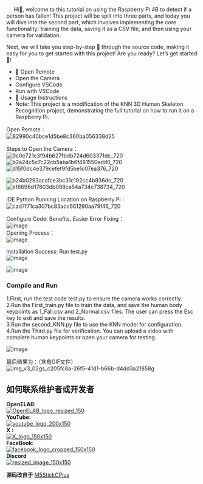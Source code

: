 &nbsp;&nbsp;&nbsp;&nbsp;&nbsp;Hi👋, welcome to this tutorial on using the Raspberry Pi 4B to detect if a person has fallen! This project will be split into three parts, and today you will dive into the second part, which involves implementing the core functionality: training the data, saving it as a CSV file, and then using your camera for validation. 

Next, we will take you step-by-step 📜 through the source code, making it easy for you to get started with this project! Are you ready? Let’s get started 🚀!

- 🚀 Open Remote
- Open the Camera
- Configure VSCode
- Run with VSCode
- 🔧 Usage Instructions
- Note: This project is a modification of the KNN 3D Human Skeleton Recognition project, demonstrating the full tutorial on how to run it on a Raspberry Pi.  




Open Remote：    
![82990c40bce1d5be8c360ba056338d25](https://github.com/user-attachments/assets/cec0a368-4f14-44ba-962c-bc4a5e0921d1)    

Steps to Open the Camera：    
![9c0e721c3f94b627fbdb724d603371dc_720](https://github.com/user-attachments/assets/a193f9e8-d4eb-4a9c-8845-c5084e809d11)     
![b2a24c5c7c22cb5aba1b6f481550edd0_720](https://github.com/user-attachments/assets/8c07e88d-383f-45b5-823d-7dc8498c10d9)     
![d15f0dc4e379cefef9fd5be1c07ea376_720](https://github.com/user-attachments/assets/368f96ad-6e79-450c-9deb-be89f488f3cd)     

![b24b0293acafce3bc31c192cc4b936dc_720](https://github.com/user-attachments/assets/c0374e32-99a7-4f82-9cdf-e530fc689b8b)       
![e16696d17803db088ca54a734c738734_720](https://github.com/user-attachments/assets/db3541a1-9984-4921-b087-f9a26a6a4c26)    

IDE Python Running Location on Raspberry Pi：      
![cad7f71ca307bc83acc661290aa79f46_720](https://github.com/user-attachments/assets/c712ccad-a02f-4b49-8583-6b7db1d85103)    

Configure Code: Benefits, Easier Error Fixing：    
![image](https://github.com/user-attachments/assets/0296ca26-4ec2-44ed-9d7f-1b638cccae26)  
Opening Process：  
![image](https://github.com/user-attachments/assets/31c92f39-8236-4eb4-a818-a11273778458)  


Installation Success: Run test.py    
![image](https://github.com/user-attachments/assets/ea277509-b497-4b76-8566-23958d801273)   

![image](https://github.com/user-attachments/assets/e1fd0d58-100b-4a9d-9c0f-8c8b502a46c4)    

### Compile and Run    
1.First, run the test code test.py to ensure the camera works correctly.  
2.Run the First_train.py file to train the data, and save the human body keypoints as 1_Fall.csv and 2_Normal.csv files. The user can press the Esc key to exit and save the results.  
3.Run the second_KNN.py file to use the KNN model for configuration.  
4.Run the Third.py file for verification. You can upload a video with complete human keypoints or open your camera for testing.   

![image](https://github.com/user-attachments/assets/300989ab-8395-4a6d-b718-8fc19c8fdcb0)    


最后结果为：（含有GIF文件）    
![img_v3_02gs_c205fc8a-26f5-41d1-b66b-d4dd3a21858g](https://github.com/user-attachments/assets/94578e53-b6e0-4bce-b1ee-22cd2682ee5b)





## 如何联系维护者或开发者
__OpenELAB:__   
[![OpenELAB_logo_resized_150](https://github.com/user-attachments/assets/5d3de375-359c-46a3-96bb-aaa211c6c636)](https://openelab.io)  
__YouTube:__  
[![youtube_logo_200x150](https://github.com/user-attachments/assets/d2365e7f-4ffe-4124-bf62-21eba19a71e4)](https://www.youtube.com/@OpenELAB)  
__X :__  
[![X_logo_150x150](https://github.com/user-attachments/assets/4ad5095f-2573-4791-9360-b355530093bf)](https://twitter.com/openelabio)  
__FaceBook:__  
[![facebook_logo_cropped_150x150](https://github.com/user-attachments/assets/52f2dc9a-a564-49a5-b72e-30eafbbc281f)](https://www.facebook.com/profile.php?id=61559154729457)  
__Discord__  
[![resized_image_150x150](https://github.com/user-attachments/assets/93ecd098-3391-45bb-9d80-b166c197a475)](https://discord.gg/VQspWyck)  

__源码改自于__
[M5StickCPlus](https://github.com/Sarah-C/M5StickC_Plus_Slot_Machine)

